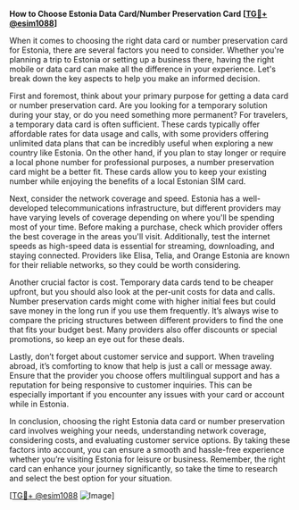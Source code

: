 **How to Choose Estonia Data Card/Number Preservation Card [[TG💪+ @esim1088](https://t.me/s/esim1088)]**

When it comes to choosing the right data card or number preservation card for Estonia, there are several factors you need to consider. Whether you're planning a trip to Estonia or setting up a business there, having the right mobile or data card can make all the difference in your experience. Let's break down the key aspects to help you make an informed decision.

First and foremost, think about your primary purpose for getting a data card or number preservation card. Are you looking for a temporary solution during your stay, or do you need something more permanent? For travelers, a temporary data card is often sufficient. These cards typically offer affordable rates for data usage and calls, with some providers offering unlimited data plans that can be incredibly useful when exploring a new country like Estonia. On the other hand, if you plan to stay longer or require a local phone number for professional purposes, a number preservation card might be a better fit. These cards allow you to keep your existing number while enjoying the benefits of a local Estonian SIM card.

Next, consider the network coverage and speed. Estonia has a well-developed telecommunications infrastructure, but different providers may have varying levels of coverage depending on where you'll be spending most of your time. Before making a purchase, check which provider offers the best coverage in the areas you'll visit. Additionally, test the internet speeds as high-speed data is essential for streaming, downloading, and staying connected. Providers like Elisa, Telia, and Orange Estonia are known for their reliable networks, so they could be worth considering.

Another crucial factor is cost. Temporary data cards tend to be cheaper upfront, but you should also look at the per-unit costs for data and calls. Number preservation cards might come with higher initial fees but could save money in the long run if you use them frequently. It’s always wise to compare the pricing structures between different providers to find the one that fits your budget best. Many providers also offer discounts or special promotions, so keep an eye out for these deals.

Lastly, don’t forget about customer service and support. When traveling abroad, it’s comforting to know that help is just a call or message away. Ensure that the provider you choose offers multilingual support and has a reputation for being responsive to customer inquiries. This can be especially important if you encounter any issues with your card or account while in Estonia.

In conclusion, choosing the right Estonia data card or number preservation card involves weighing your needs, understanding network coverage, considering costs, and evaluating customer service options. By taking these factors into account, you can ensure a smooth and hassle-free experience whether you’re visiting Estonia for leisure or business. Remember, the right card can enhance your journey significantly, so take the time to research and select the best option for your situation.

[[TG💪+ @esim1088](https://t.me/s/esim1088) ![Image](https://i.postimg.cc/Y0z9fWf4/image.png)]